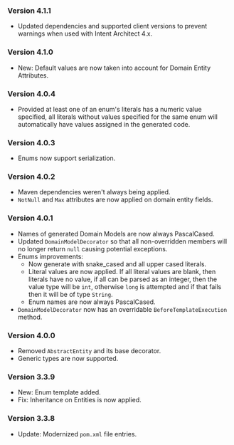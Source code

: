 ### Version 4.1.1

- Updated dependencies and supported client versions to prevent warnings when used with Intent Architect 4.x.

### Version 4.1.0

- New: Default values are now taken into account for Domain Entity Attributes.

### Version 4.0.4

- Provided at least one of an enum's literals has a numeric value specified, all literals without values specified for the same enum will automatically have values assigned in the generated code.

### Version 4.0.3

- Enums now support serialization.

### Version 4.0.2

- Maven dependencies weren't always being applied.
- `NotNull` and `Max` attributes are now applied on domain entity fields.

### Version 4.0.1

- Names of generated Domain Models are now always PascalCased.
- Updated `DomainModelDecorator` so that all non-overridden members will no longer return `null` causing potential exceptions.
- Enums improvements:
    - Now generate with snake_cased and all upper cased literals.
    - Literal values are now applied. If all literal values are blank, then literals have no value, if all can be parsed as an integer, then the value type will be `int`, otherwise `long` is attempted and if that fails then it will be of type `String`.
    - Enum names are now always PascalCased.
- `DomainModelDecorator` now has an overridable `BeforeTemplateExecution` method.

### Version 4.0.0

- Removed `AbstractEntity` and its base decorator.
- Generic types are now supported.

### Version 3.3.9

- New: Enum template added.
- Fix: Inheritance on Entities is now applied.

### Version 3.3.8

- Update: Modernized `pom.xml` file entries.
